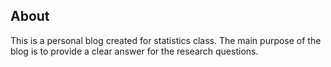## About
This is a personal blog created for statistics class. The main purpose of the blog is to provide a clear answer for the research questions.
